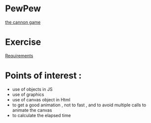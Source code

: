 # PewPew
[the cannon game](https://pierreweets.github.io/PewPew/cannon.html)

# Exercise
[Requirements](https://github.com/becodeorg/CRL-Woods-3.21/tree/master/LearningPath/02.The-Hill/11.Javascript/02.Series-2/2.Canvas)

# Points of interest :
* use of objects in JS
* use of graphics
* use of canvas object in Html
* to get a good animation , not to fast , and to avoid multiple calls to animate the canvas
* to calculate the elapsed time
